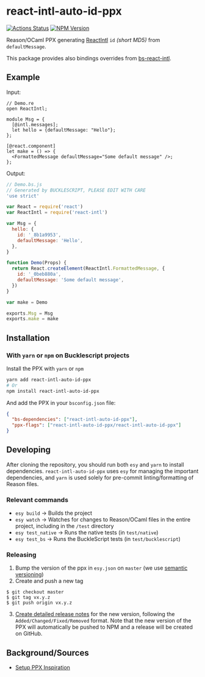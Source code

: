 # react-intl-auto-id-ppx

[![Actions Status](https://github.com/SimonDegraeve/react-intl-auto-id-ppx/workflows/react-intl-auto-id-ppx%20pipeline/badge.svg)](https://github.com/SimonDegraeve/react-intl-auto-id-ppx/actions)
[![NPM Version](https://badge.fury.io/js/react-intl-auto-id-ppx.svg)](https://badge.fury.io/js/react-intl-auto-id-ppx)

Reason/OCaml PPX generating [ReactIntl](https://github.com/formatjs/formatjs) `id` _(short MD5)_ from `defaultMessage`.

This package provides also bindings overrides from [bs-react-intl](https://github.com/reasonml-community/bs-react-intl).

## Example

Input:

```re
// Demo.re
open ReactIntl;

module Msg = {
  [@intl.messages];
  let hello = {defaultMessage: "Hello"};
};

[@react.component]
let make = () => {
  <FormattedMessage defaultMessage="Some default message" />;
};
```

Output:

```js
// Demo.bs.js
// Generated by BUCKLESCRIPT, PLEASE EDIT WITH CARE
'use strict'

var React = require('react')
var ReactIntl = require('react-intl')

var Msg = {
  hello: {
    id: '_8b1a9953',
    defaultMessage: 'Hello',
  },
}

function Demo(Props) {
  return React.createElement(ReactIntl.FormattedMessage, {
    id: '_0beb880a',
    defaultMessage: 'Some default message',
  })
}

var make = Demo

exports.Msg = Msg
exports.make = make
```

## Installation

### With `yarn` or `npm` on Bucklescript projects

Install the PPX with `yarn` or `npm`

```bash
yarn add react-intl-auto-id-ppx
# Or
npm install react-intl-auto-id-ppx
```

And add the PPX in your `bsconfig.json` file:

```json
{
  "bs-dependencies": ["react-intl-auto-id-ppx"],
  "ppx-flags": ["react-intl-auto-id-ppx/react-intl-auto-id-ppx"]
}
```

## Developing

After cloning the repository, you should run both `esy` and `yarn` to install
dependencies. `react-intl-auto-id-ppx` uses `esy` for managing the important dependencies,
and `yarn` is used solely for pre-commit linting/formatting of Reason files.

### Relevant commands

- `esy build` -> Builds the project
- `esy watch` -> Watches for changes to Reason/OCaml files in the entire project, including in the `/test` directory
- `esy test_native` -> Runs the native tests (in `test/native`)
- `esy test_bs` -> Runs the BuckleScript tests (in `test/bucklescript`)

### Releasing

1. Bump the version of the ppx in `esy.json` on `master` (we use [semantic versioning](https://semver.org/))
2. Create and push a new tag

```
$ git checkout master
$ git tag vx.y.z
$ git push origin vx.y.z
```

3. [Create detailed release notes](https://github.com/SimonDegraeve/react-intl-auto-id-ppx/releases) for the new version, following the `Added/Changed/Fixed/Removed` format. Note that the new version of the PPX will automatically be pushed to NPM and a release will be created on GitHub.

## Background/Sources

- [Setup PPX Inspiration](https://github.com/dylanirlbeck/tailwind-ppx)
